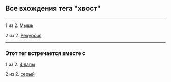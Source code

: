 ## Все вхождения тега "хвост"

---

1 из 2. [Мышь](./2020-07-06_mouse.md)

2 из 2. [Рекурсия](./2020-07-06_recursion.md)


---

### Этот тег встречается вместе с


1 из 2. [4 лапы](./meta_4_lapy.md)

2 из 2. [серый](./meta_seryy.md)

